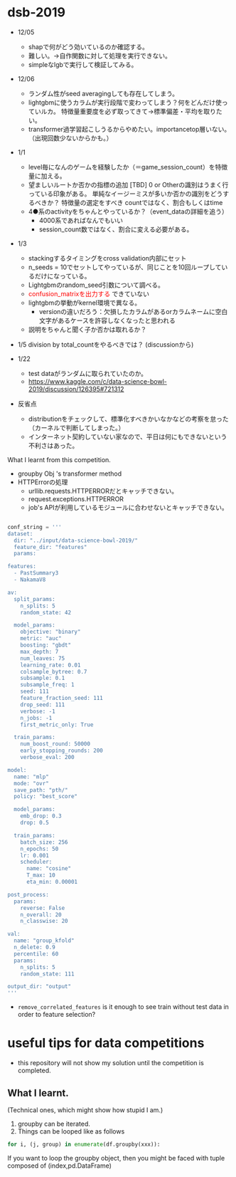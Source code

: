 

# dsb-2019


- 12/05
    - shapで何がどう効いているのか確認する。
    - 難しい。→自作関数に対して処理を実行できない。
    - simpleなlgbで実行して検証してみる。
- 12/06
    - ランダム性がseed averagingしても存在してしまう。
    - lightgbmに使うカラムが実行段階で変わってしまう？何をどんだけ使っていルカ。
    特徴量重要度を必ず取ってきて→標準偏差・平均を取りたい。
    - transformer過学習起こしうるからやめたい。importancetop層いない。（出現回数少ないからかも。）


- 1/1
    - level毎になんのゲームを経験したか（＝game_session_count）を特徴量に加える。
    - 望ましいルートか否かの指標の追加
    [TBD]
    0 or Otherの識別はうまく行っている印象がある。
    単純なイージーミスが多いか否かの識別をどうするべきか？
        特徴量の選定をすべき
        countではなく、割合もしくはtime
    - 4●系のactivityをちゃんとやっているか？（event_dataの詳細を追う）
        - 4000系であればなんでもいい
        - session_count数ではなく、割合に変える必要がある。
- 1/3
    - stackingするタイミングをcross validation内部にセット
    - n_seeds = 10でセットしてやっているが、同じことを10回ループしているだけになっている。
    - Lightgbmのrandom_seed引数について調べる。
    - <font color="red">confusion_matrixを出力する</font>
        できていない
    - lightgbmの挙動がkernel環境で異なる。
        - versionの違いだろう：欠損したカラムがあるorカラムネームに空白文字があるケースを許容しなくなったと思われる
    - 説明をちゃんと聞く子か否かは取れるか？

- 1/5 division by total_countをやるべきでは？ (discussionから)



- 1/22
    - test dataがランダムに取られていたのか。
    - https://www.kaggle.com/c/data-science-bowl-2019/discussion/126395#721312



- 反省点
    - distributionをチェックして、標準化すべきかいなかなどの考察を怠った（カーネルで判断してしまった。）
    - インターネット契約していない家なので、平日は何にもできないという不利さはあった。

What I learnt from this competition.

- groupby Obj 's transformer method
- HTTPErrorの処理
    - urllib.requests.HTTPERRORだとキャッチできない。
    - request.exceptions.HTTPERROR
    - job's APIが利用しているモジュールに合わせないとキャッチできない。




```python

conf_string = '''
dataset:
  dir: "../input/data-science-bowl-2019/"
  feature_dir: "features"
  params:

features:
  - PastSummary3
  - NakamaV8

av:
  split_params:
    n_splits: 5
    random_state: 42

  model_params:
    objective: "binary"
    metric: "auc"
    boosting: "gbdt"
    max_depth: 7
    num_leaves: 75
    learning_rate: 0.01
    colsample_bytree: 0.7
    subsample: 0.1
    subsample_freq: 1
    seed: 111
    feature_fraction_seed: 111
    drop_seed: 111
    verbose: -1
    n_jobs: -1
    first_metric_only: True

  train_params:
    num_boost_round: 50000
    early_stopping_rounds: 200
    verbose_eval: 200

model:
  name: "mlp"
  mode: "ovr"
  save_path: "pth/"
  policy: "best_score"

  model_params:
    emb_drop: 0.3
    drop: 0.5

  train_params:
    batch_size: 256
    n_epochs: 50
    lr: 0.001
    scheduler:
      name: "cosine"
      T_max: 10
      eta_min: 0.00001

post_process:
  params:
    reverse: False
    n_overall: 20
    n_classwise: 20

val:
  name: "group_kfold"
  n_delete: 0.9
  percentile: 60
  params:
    n_splits: 5
    random_state: 111

output_dir: "output"
'''
```

- ```remove_correlated_features```
    is it enough to see train without test data in order to feature selection?
# useful tips for data competitions

- this repository will not show my solution until the competition is completed. 


What I learnt.
---
(Technical ones, which might show how stupid I am.)
1. groupby can be iterated.
2. Things can be looped like as follows 
  ```python
  for i, (j, group) in enumerate(df.groupby(xxx)):
   ```
   If you want to loop the groupby object, then you might be faced with tuple composed of (index,pd.DataFrame)
